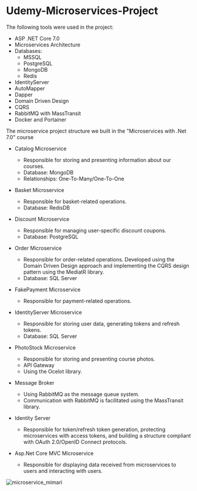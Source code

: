 # Udemy-Microservices-Project
The following tools were used in the project:
- ASP .NET Core 7.0
- Microservices Architecture
- Databases:
  - MSSQL
  - PostgreSQL
  - MongoDB
  - Redis
- IdentityServer
- AutoMapper
- Dapper
- Domain Driven Design
- CQRS
- RabbitMQ with MassTransit
- Docker and Portainer

The microservice project structure we built in the "Microservices with .Net 7.0" course

- Catalog Microservice
  - Responsible for storing and presenting information about our courses.
  - Database: MongoDB
  - Relationships: One-To-Many/One-To-One

- Basket Microservice
  - Responsible for basket-related operations.
  - Database: RedisDB

- Discount Microservice
  - Responsible for managing user-specific discount coupons.
  - Database: PostgreSQL

- Order Microservice
  - Responsible for order-related operations. Developed using the Domain Driven Design approach and implementing the CQRS design pattern using the MediatR library.
  - Database: SQL Server

- FakePayment Microservice
  - Responsible for payment-related operations.

- IdentityServer Microservice
  - Responsible for storing user data, generating tokens and refresh tokens.
  - Database: SQL Server

- PhotoStock Microservice
  - Responsible for storing and presenting course photos.
  - API Gateway
  - Using the Ocelot library.

- Message Broker
  - Using RabbitMQ as the message queue system.
  - Communication with RabbitMQ is facilitated using the MassTransit library.

- Identity Server
  - Responsible for token/refresh token generation, protecting microservices with access tokens, and building a structure compliant with OAuth 2.0/OpenID Connect protocols.

- Asp.Net Core MVC Microservice
  - Responsible for displaying data received from microservices to users and interacting with users.

![microservice_mimari](https://user-images.githubusercontent.com/46678087/114802958-42c15d80-9da7-11eb-8391-ba0abf87a1b1.png)
